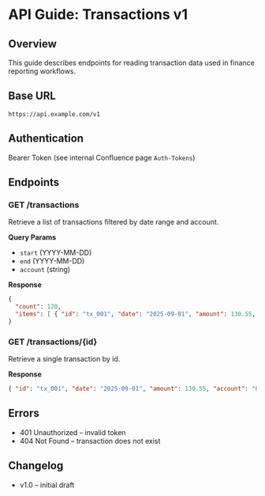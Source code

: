 # API Guide: Transactions v1

## Overview
This guide describes endpoints for reading transaction data used in finance reporting workflows.

## Base URL
`https://api.example.com/v1`

## Authentication
Bearer Token (see internal Confluence page `Auth-Tokens`)

## Endpoints
### GET /transactions
Retrieve a list of transactions filtered by date range and account.

**Query Params**
- `start` (YYYY-MM-DD)
- `end` (YYYY-MM-DD)
- `account` (string)

**Response**
```json
{
  "count": 120,
  "items": [ { "id": "tx_001", "date": "2025-09-01", "amount": 130.55, "account": "OPEX-401" } ]
}
```

### GET /transactions/{id}
Retrieve a single transaction by id.

**Response**
```json
{ "id": "tx_001", "date": "2025-09-01", "amount": 130.55, "account": "OPEX-401", "note": "Office supplies" }
```

## Errors
- 401 Unauthorized – invalid token
- 404 Not Found – transaction does not exist

## Changelog
- v1.0 – initial draft
